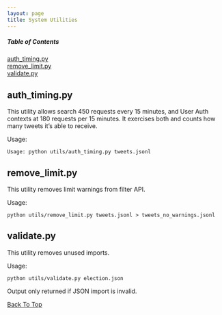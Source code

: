 ```yaml
---
layout: page
title: System Utilities
---
```


##### Table of Contents  
[auth_timing.py](#auth_timing.py)  
[remove_limit.py](#remove_limit.py)  
[validate.py](#validate.py)  

<a name="auth_timing.py"/>

## auth_timing.py
This utility allows search 450 requests every 15 minutes, and User Auth contexts at 180 requests per 15 minutes. It exercises both and counts how many tweets it’s able to receive.

Usage:

    Usage: python utils/auth_timing.py tweets.jsonl 

<a name="remove_limit.py"/>

## remove_limit.py
This utility removes limit warnings from filter API.

Usage: 

    python utils/remove_limit.py tweets.jsonl > tweets_no_warnings.jsonl
    
<a name="validate.py"/>

## validate.py
This utility removes unused imports.

Usage: 

    python utils/validate.py election.json
    
Output only returned if JSON import is invalid.


[Back To Top](#system-utilities)
